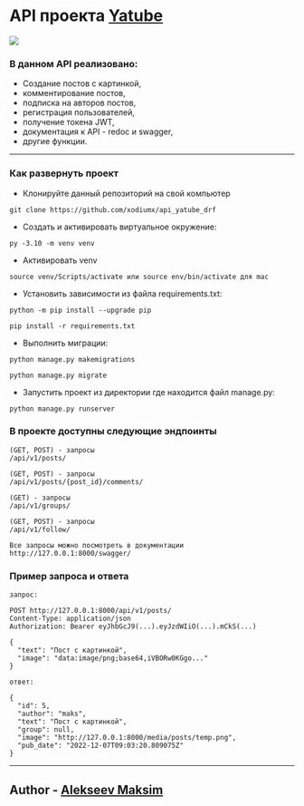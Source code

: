 # API проекта [Yatube](https://github.com/xodiumx/yatube_project)
![](https://img.shields.io/badge/DJANGO-REST-ff1709?style=for-the-badge&logo=django&logoColor=white&color=ff1709&labelColor=gray)
### В данном API реализовано:
- Создание постов с картинкой,
- комментирование постов,
- подписка на авторов постов,
- регистрация пользователей,
- получение токена JWT,
- документация к API - redoc и swagger,
- другие функции.
_______________________________________________________
### Как развернуть проект
- Клонируйте данный репозиторий на свой компьютер
```
git clone https://github.com/xodiumx/api_yatube_drf
```
- Cоздать и активировать виртуальное окружение:
```
py -3.10 -m venv venv
```
- Активировать venv
```
source venv/Scripts/activate или source env/bin/activate для mac
```
- Установить зависимости из файла requirements.txt:
```
python -m pip install --upgrade pip
```
```
pip install -r requirements.txt
```
- Выполнить миграции:
```
python manage.py makemigrations
```
```
python manage.py migrate
```
- Запустить проект из директории где находится файл manage.py:
```
python manage.py runserver
```

### В проекте доступны следующие эндпоинты
```
(GET, POST) - запросы
/api/v1/posts/ 
```
```
(GET, POST) - запросы
/api/v1/posts/{post_id}/comments/
```
```
(GET) - запросы
/api/v1/groups/
```
```
(GET, POST) - запросы
/api/v1/follow/
```
```
Все запросы можно посмотреть в документации
http://127.0.0.1:8000/swagger/
```

### Пример запроса и ответа
```
запрос:

POST http://127.0.0.1:8000/api/v1/posts/
Content-Type: application/json
Authorization: Bearer eyJhbGcJ9(...).eyJzdWIiO(...).mCkS(...)

{
  "text": "Пост с картинкой",
  "image": "data:image/png;base64,iVBORw0KGgo..."
}

ответ:

{
  "id": 5,
  "author": "maks",
  "text": "Пост с картинкой",
  "group": null,
  "image": "http://127.0.0.1:8000/media/posts/temp.png",
  "pub_date": "2022-12-07T09:03:20.809075Z"
}
```
__________________________________________
## Author - [Alekseev Maksim](https://t.me/maxalxeev)
